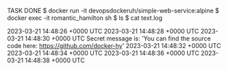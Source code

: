 TASK DONE
$ docker run -it devopsdockeruh/simple-web-service:alpine
$ docker exec -it romantic_hamilton sh
$ ls
$ cat text.log

2023-03-21 14:48:26 +0000 UTC
2023-03-21 14:48:28 +0000 UTC
2023-03-21 14:48:30 +0000 UTC
Secret message is: 'You can find the source code here: https://github.com/docker-hy'
2023-03-21 14:48:32 +0000 UTC
2023-03-21 14:48:34 +0000 UTC
2023-03-21 14:48:36 +0000 UTC
2023-03-21 14:48:38 +0000 UTC
